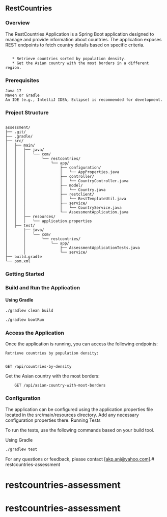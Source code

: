 ## RestCountries 
### Overview

The RestCountries Application is a Spring Boot application designed to manage and provide information about countries. 
The application exposes REST endpoints to fetch country details based on specific criteria.


```Features

   * Retrieve countries sorted by population density.
   * Get the Asian country with the most borders in a different region.
```


### Prerequisites

    Java 17
    Maven or Gradle
    An IDE (e.g., IntelliJ IDEA, Eclipse) is recommended for development.

### Project Structure

```plaintext

assessment/
├── .git/
├── .gradle/
├── src/
│   ├── main/
│   │   ├── java/
│   │   │   └── com/
│   │   │       └── restcontries/
│   │   │           └── app/
│   │   │               ├── configuration/
│   │   │               │   └── AppProperties.java
│   │   │               ├── controller/
│   │   │               │   └── CountryController.java
│   │   │               ├── model/
│   │   │               │   └── Country.java
│   │   │               ├── restclient/
│   │   │               │   └── RestTemplateUtil.java
│   │   │               ├── service/
│   │   │               │   └── CountryService.java
│   │   │               └── AssessmentApplication.java
│   │   ├── resources/
│   │   │   └── application.properties
│   ├── test/
│       ├── java/
│       │   └── com/
│       │       └── restcontries/
│       │           └── app/
│       │               ├── AssessmentApplicationTests.java
│       │               └── service/
├── build.gradle
└── pom.xml

```

### Getting Started


### Build and Run the Application

#### Using Gradle

```bash
./gradlew clean build

./gradlew bootRun
```

### Access the Application

Once the application is running, you can access the following endpoints:

    Retrieve countries by population density:

```vbnet

GET /api/countries-by-density

```

Get the Asian country with the most borders:

```vbnet
    GET /api/asian-country-with-most-borders
```



### Configuration

The application can be configured using the application.properties file located in the src/main/resources directory. Add any necessary configuration properties there.
Running Tests

To run the tests, use the following commands based on your build tool.

Using Gradle

```bash
./gradlew test
```



For any questions or feedback, please contact [akp.ani@yahoo.com].# restcountries-assessment
# restcountries-assessment
# restcountries-assessment
